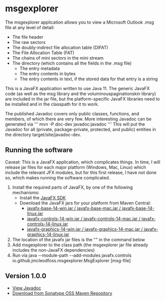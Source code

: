# msgexplorer
The msgexplorer application allows you to view a Microsoft Outlook .msg file at any level of detail:
* The file header
* The raw sectors
* The doubly-indirect file allocation table (DIFAT)
* The File Allocation Table (FAT)
* The chains of mini sectors in the mini stream
* The directory (which contains all the fields in the .msg file)
  * The entry metadata
  * The entry contents in bytes
  * The entry contents in text, if the stored data for that entry is a string

This is a JavaFX application written to use Java 11. The generic JavaFX code (as well as the msg library and the voluminouspaginationskin library) are
included in the jar file, but the platform-specific JavaFX libraries need to be installed and in the classpath for it to work.

The published Javadoc covers only public classes, functions, and members, of which there are very few. More interesting Javadoc can be generated via
'''
mvn -P doc-dev javadoc:javadoc
'''
This will put the Javadoc for all (private, package-private, protected, and public) entities in the directory target/site/javadoc-dev.

## Running the software
Caveat: This is a JavaFX application, which complicates things. In time, I will release jar files for each major platform (Windows, Mac, Linux) which include the relevant JFX modules, but for this first release, I have not done so, which makes running the software complicated.
1. Install the required parts of JavaFX, by one of the following mechanisms:
   * Install the [JavaFX SDK](https://gluonhq.com/products/javafx/)
   * Download the JavaFX jars for your platform from Maven Central:
     * [javafx-base-14-win.jar / javafx-base-mac.jar / javafx-base-14-linux.jar](https://mvnrepository.com/artifact/org.openjfx/javafx-base)
     * [javafx-controls-14-win.jar / javafx-controls-14-mac.jar / javafx-controls-14-linux.jar](https://repo1.maven.org/maven2/org/openjfx/javafx-controls/14/)
     * [javafx-graphics-14-win.jar / javafx-graphics-14-mac.jar / javafx-graphics-14-linux.jar](https://repo1.maven.org/maven2/org/openjfx/javafx-graphics/14/)
2. The location of the javafx jar files is the "<module-path>" in the command below
3. Add msgexplorer to the class path (the msgexplorer jar file already includes the non-JavaFX dependencies)
4. Run via
    java --module-path <module-path> --add-modules javafx.controls io.github.jmcleodfoss.msgexplorer.MsgExplorer [msg-file]

## Version 1.0.0
* [View Javadoc](https://javadoc.io/doc/io.github.jmcleodfoss/msgexplorer/1.0.0/io.github.jmcleodfoss.msgexplorer/module-summary.html)
* [Download from Sonatype OSS Maven Repository](https://repo1.maven.org/maven2/io/github/jmcleodfoss/msgexplorer/1.0.0/msgexplorer-1.0.0.jar)
